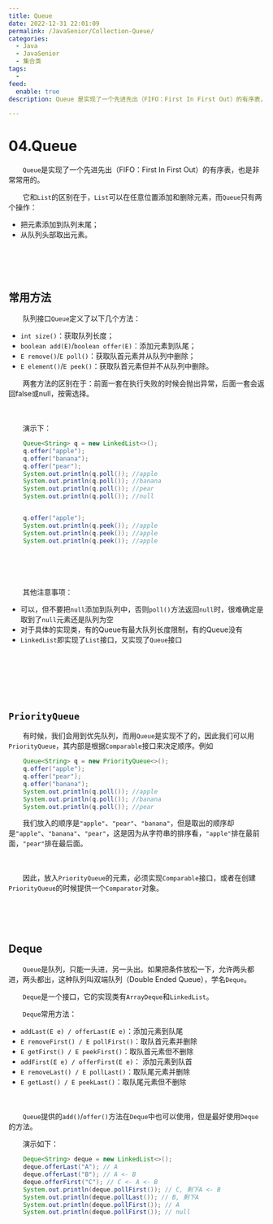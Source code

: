 ```yaml
---
title: Queue
date: 2022-12-31 22:01:09
permalink: /JavaSenior/Collection-Queue/
categories:
  - Java
  - JavaSenior
  - 集合类
tags:
  - 
feed:
  enable: true
description: Queue 是实现了一个先进先出（FIFO：First In First Out）的有序表，也是非常常用的。

---
```


# 04.Queue

　　`Queue`是实现了一个先进先出（FIFO：First In First Out）的有序表，也是非常常用的。

<!-- more -->

　　它和`List`的区别在于，`List`可以在任意位置添加和删除元素，而`Queue`只有两个操作：

* 把元素添加到队列末尾；
* 从队列头部取出元素。

　　‍

　　‍

## 常用方法

　　队列接口`Queue`定义了以下几个方法：

* `int size()`：获取队列长度；
* `boolean add(E)`/`boolean offer(E)`：添加元素到队尾；
* `E remove()`/`E poll()`：获取队首元素并从队列中删除；
* `E element()`/`E peek()`：获取队首元素但并不从队列中删除。

　　两套方法的区别在于：前面一套在执行失败的时候会抛出异常，后面一套会返回false或null，按需选择。

　　‍

　　演示下：

```java
    Queue<String> q = new LinkedList<>();
    q.offer("apple");
    q.offer("banana");
    q.offer("pear");
    System.out.println(q.poll()); //apple
    System.out.println(q.poll()); //banana
    System.out.println(q.poll()); //pear
    System.out.println(q.poll()); //null


    q.offer("apple");
    System.out.println(q.peek()); //apple
    System.out.println(q.peek()); //apple
    System.out.println(q.peek()); //apple
```

　　‍

　　‍

　　其他注意事项：

* 可以，但不要把`null`添加到队列中，否则`poll()`方法返回`null`时，很难确定是取到了`null`元素还是队列为空
* 对于具体的实现类，有的Queue有最大队列长度限制，有的Queue没有
* `LinkedList`即实现了`List`接口，又实现了`Queue`接口

　　‍

　　‍

　　‍

## `PriorityQueue`

　　有时候，我们会用到优先队列，而用`Queue`是实现不了的，因此我们可以用`PriorityQueue`，其内部是根据`Comparable`接口来决定顺序。例如

```java
    Queue<String> q = new PriorityQueue<>();
    q.offer("apple");
    q.offer("pear");
    q.offer("banana");
    System.out.println(q.poll()); //apple
    System.out.println(q.poll()); //banana
    System.out.println(q.poll()); //pear
```

　　我们放入的顺序是`"apple"`、`"pear"`、`"banana"`，但是取出的顺序却是`"apple"`、`"banana"`、`"pear"`，这是因为从字符串的排序看，`"apple"`排在最前面，`"pear"`排在最后面。

　　‍

　　因此，放入`PriorityQueue`的元素，必须实现`Comparable`接口，或者在创建`PriorityQueue`的时候提供一个`Comparator`对象。

　　‍

　　‍

## Deque

　　`Queue`是队列，只能一头进，另一头出。如果把条件放松一下，允许两头都进，两头都出，这种队列叫双端队列（Double Ended Queue），学名`Deque`。

　　`Deque`是一个接口，它的实现类有`ArrayDeque`和`LinkedList`。

　　`Deque`常用方法：

* `addLast(E e) / offerLast(E e)`：添加元素到队尾
* `E removeFirst() / E pollFirst()`：取队首元素并删除
* `E getFirst() / E peekFirst()`：取队首元素但不删除
* `addFirst(E e) / offerFirst(E e)`： 添加元素到队首
* `E removeLast() / E pollLast()`：取队尾元素并删除
* `E getLast() / E peekLast()`：取队尾元素但不删除

　　‍

　　`Queue`提供的`add()`/`offer()`方法在`Deque`中也可以使用，但是最好使用`Deque`的方法。

　　演示如下：

```java
    Deque<String> deque = new LinkedList<>();
    deque.offerLast("A"); // A
    deque.offerLast("B"); // A <- B
    deque.offerFirst("C"); // C <- A <- B
    System.out.println(deque.pollFirst()); // C, 剩下A <- B
    System.out.println(deque.pollLast()); // B, 剩下A
    System.out.println(deque.pollFirst()); // A
    System.out.println(deque.pollFirst()); // null
```
